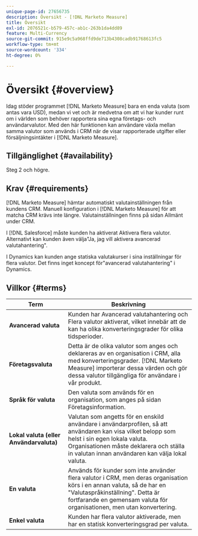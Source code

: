 ```yaml
---
unique-page-id: 27656735
description: Översikt - [!DNL Marketo Measure]
title: Översikt
exl-id: 2076521c-b579-457c-ab1c-263b1da4dd89
feature: Multi-Currency
source-git-commit: 915e9c5a968ffd9de713b4308cadb91768613fc5
workflow-type: tm+mt
source-wordcount: '334'
ht-degree: 0%

---
```


# Översikt {#overview}

Idag stöder programmet [!DNL Marketo Measure] bara en enda valuta (som antas vara USD), medan vi vet och är medvetna om att vi har kunder runt om i världen som behöver rapportera sina egna företags- och användarvalutor. Med den här funktionen kan användare växla mellan samma valutor som används i CRM när de visar rapporterade utgifter eller försäljningsintäkter i [!DNL Marketo Measure].

## Tillgänglighet {#availability}

Steg 2 och högre.

## Krav {#requirements}

[!DNL Marketo Measure] hämtar automatiskt valutainställningen från kundens CRM. Manuell konfiguration i [!DNL Marketo Measure] för att matcha CRM krävs inte längre. Valutainställningen finns på sidan Allmänt under CRM.

I [!DNL Salesforce] måste kunden ha aktiverat Aktivera flera valutor. Alternativt kan kunden även välja&quot;Ja, jag vill aktivera avancerad valutahantering&quot;.

I Dynamics kan kunden ange statiska valutakurser i sina inställningar för flera valutor. Det finns inget koncept för&quot;avancerad valutahantering&quot; i Dynamics.

## Villkor {#terms}

| **Term** | Beskrivning |
|---|---|
| **Avancerad valuta** | Kunden har Avancerad valutahantering och Flera valutor aktiverat, vilket innebär att de kan ha olika konverteringsgrader för olika tidsperioder. |
| **Företagsvaluta** | Detta är de olika valutor som anges och deklareras av en organisation i CRM, alla med konverteringsgrader. [!DNL Marketo Measure] importerar dessa värden och gör dessa valutor tillgängliga för användare i vår produkt. |
| **Språk för valuta** | Den valuta som används för en organisation, som anges på sidan Företagsinformation. |
| **Lokal valuta (eller Användarvaluta)** | Valutan som angetts för en enskild användare i användarprofilen, så att användaren kan visa vilket belopp som helst i sin egen lokala valuta. Organisationen måste deklarera och ställa in valutan innan användaren kan välja lokal valuta. |
| **En valuta** | Används för kunder som inte använder flera valutor i CRM, men deras organisation körs i en annan valuta, så de har en &quot;Valutaspråkinställning&quot;. Detta är fortfarande en gemensam valuta för organisationen, men utan konvertering. |
| **Enkel valuta** | Kunden har flera valutor aktiverade, men har en statisk konverteringsgrad per valuta. |
